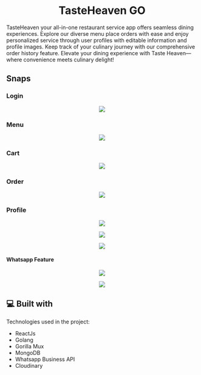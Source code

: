 <h1 align="center" id="title">TasteHeaven GO</h1>
<p id="description">TasteHeaven your all-in-one restaurant service app offers seamless dining experiences. Explore our diverse menu place orders with ease and enjoy personalized service through user profiles with editable information and profile images. Keep track of your culinary journey with our comprehensive order history feature. Elevate your dining experience with Taste Heaven—where convenience meets culinary delight!</p>

<h2>Snaps</h2>
<h3>Login</h3>
<p align="center"><img src="https://github.com/user-attachments/assets/964bc9fb-9ade-483c-8bb1-f420ecfdcd9e"></p>
<h3>Menu</h3>
<p align="center"><img src="https://github.com/user-attachments/assets/896fc739-ad63-49ff-b962-c2c431367b17"></p>
<h3>Cart</h3>
<p align="center"><img src="https://github.com/user-attachments/assets/8d67f8dc-0416-4919-a278-816a5964d05b"></p>
<h3>Order</h3>
<p align="center"><img src="https://github.com/user-attachments/assets/90dd3215-cb4c-4902-b197-418a631995ba"></p>
<h3>Profile</h3>
<p align="center"><img src="https://github.com/user-attachments/assets/a7e5194a-6b1b-4a07-a141-997f699f10d6"></p>
<p align="center"><img src="https://github.com/user-attachments/assets/d368fffa-c094-44c7-9577-39e7a3a28057"></p>
<p align="center"><img src="https://github.com/user-attachments/assets/14e451f8-f87e-428d-87ef-03468ea1549b"></p>
<h4>Whatsapp Feature</h4>  
<p align="center"><img src="https://github.com/user-attachments/assets/b79f1142-769b-4513-801d-2556d65cdb89"></p>
<p align="center"><img src="https://github.com/user-attachments/assets/33fc7924-7139-444e-ba0e-fca38e5844c1"></p>
<h2>💻 Built with</h2>

Technologies used in the project:

*   ReactJs
*   Golang
*   Gorilla Mux
*   MongoDB
*   Whatsapp Business API
*   Cloudinary
